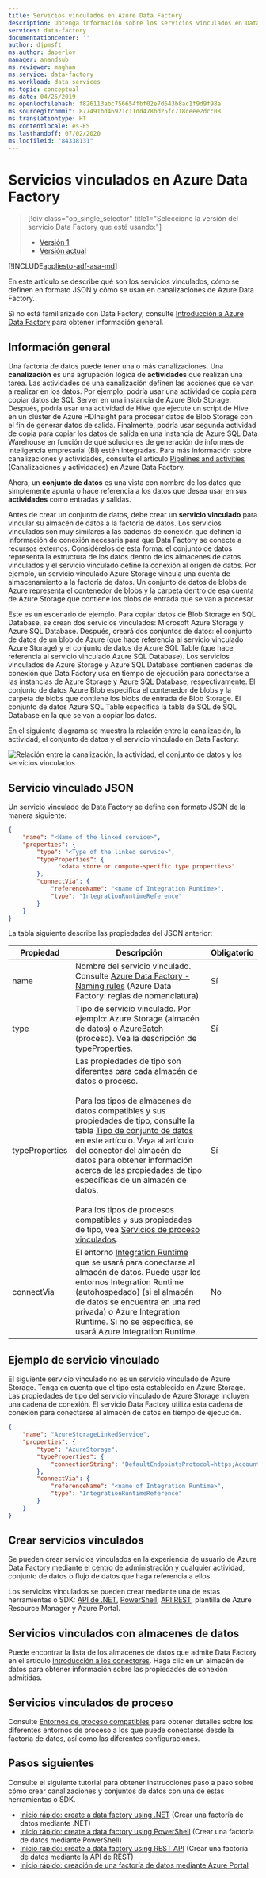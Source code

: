 ```yaml
---
title: Servicios vinculados en Azure Data Factory
description: Obtenga información sobre los servicios vinculados en Data Factory. Los servicios vinculados vinculan almacenes de datos o servicios de proceso a una factoría de datos.
services: data-factory
documentationcenter: ''
author: djpmsft
ms.author: daperlov
manager: anandsub
ms.reviewer: maghan
ms.service: data-factory
ms.workload: data-services
ms.topic: conceptual
ms.date: 04/25/2019
ms.openlocfilehash: f826113abc756654fbf02e7d643b8ac1f9d9f98a
ms.sourcegitcommit: 877491bd46921c11dd478bd25fc718ceee2dcc08
ms.translationtype: HT
ms.contentlocale: es-ES
ms.lasthandoff: 07/02/2020
ms.locfileid: "84338131"
---
```

# <a name="linked-services-in-azure-data-factory"></a>Servicios vinculados en Azure Data Factory

> [!div class="op_single_selector" title1="Seleccione la versión del servicio Data Factory que esté usando:"]
> * [Versión 1](v1/data-factory-create-datasets.md)
> * [Versión actual](concepts-linked-services.md)

[!INCLUDE[appliesto-adf-asa-md](includes/appliesto-adf-asa-md.md)]

En este artículo se describe qué son los servicios vinculados, cómo se definen en formato JSON y cómo se usan en canalizaciones de Azure Data Factory.

Si no está familiarizado con Data Factory, consulte [Introducción a Azure Data Factory](introduction.md) para obtener información general.

## <a name="overview"></a>Información general

Una factoría de datos puede tener una o más canalizaciones. Una **canalización** es una agrupación lógica de **actividades** que realizan una tarea. Las actividades de una canalización definen las acciones que se van a realizar en los datos. Por ejemplo, podría usar una actividad de copia para copiar datos de SQL Server en una instancia de Azure Blob Storage. Después, podría usar una actividad de Hive que ejecute un script de Hive en un clúster de Azure HDInsight para procesar datos de Blob Storage con el fin de generar datos de salida. Finalmente, podría usar segunda actividad de copia para copiar los datos de salida en una instancia de Azure SQL Data Warehouse en función de qué soluciones de generación de informes de inteligencia empresarial (BI) estén integradas. Para más información sobre canalizaciones y actividades, consulte el artículo [Pipelines and activities](concepts-pipelines-activities.md) (Canalizaciones y actividades) en Azure Data Factory.

Ahora, un **conjunto de datos** es una vista con nombre de los datos que simplemente apunta o hace referencia a los datos que desea usar en sus **actividades** como entradas y salidas.

Antes de crear un conjunto de datos, debe crear un **servicio vinculado** para vincular su almacén de datos a la factoría de datos. Los servicios vinculados son muy similares a las cadenas de conexión que definen la información de conexión necesaria para que Data Factory se conecte a recursos externos. Considérelos de esta forma: el conjunto de datos representa la estructura de los datos dentro de los almacenes de datos vinculados y el servicio vinculado define la conexión al origen de datos. Por ejemplo, un servicio vinculado Azure Storage vincula una cuenta de almacenamiento a la factoría de datos. Un conjunto de datos de blobs de Azure representa el contenedor de blobs y la carpeta dentro de esa cuenta de Azure Storage que contiene los blobs de entrada que se van a procesar.

Este es un escenario de ejemplo. Para copiar datos de Blob Storage en SQL Database, se crean dos servicios vinculados: Microsoft Azure Storage y Azure SQL Database. Después, creará dos conjuntos de datos: el conjunto de datos de un blob de Azure (que hace referencia al servicio vinculado Azure Storage) y el conjunto de datos de Azure SQL Table (que hace referencia al servicio vinculado Azure SQL Database). Los servicios vinculados de Azure Storage y Azure SQL Database contienen cadenas de conexión que Data Factory usa en tiempo de ejecución para conectarse a las instancias de Azure Storage y Azure SQL Database, respectivamente. El conjunto de datos Azure Blob especifica el contenedor de blobs y la carpeta de blobs que contiene los blobs de entrada de Blob Storage. El conjunto de datos Azure SQL Table especifica la tabla de SQL de SQL Database en la que se van a copiar los datos.

En el siguiente diagrama se muestra la relación entre la canalización, la actividad, el conjunto de datos y el servicio vinculado en Data Factory:

![Relación entre la canalización, la actividad, el conjunto de datos y los servicios vinculados](media/concepts-datasets-linked-services/relationship-between-data-factory-entities.png)

## <a name="linked-service-json"></a>Servicio vinculado JSON

Un servicio vinculado de Data Factory se define con formato JSON de la manera siguiente:

```json
{
    "name": "<Name of the linked service>",
    "properties": {
        "type": "<Type of the linked service>",
        "typeProperties": {
              "<data store or compute-specific type properties>"
        },
        "connectVia": {
            "referenceName": "<name of Integration Runtime>",
            "type": "IntegrationRuntimeReference"
        }
    }
}
```

La tabla siguiente describe las propiedades del JSON anterior:

Propiedad | Descripción | Obligatorio |
-------- | ----------- | -------- |
name | Nombre del servicio vinculado. Consulte [Azure Data Factory - Naming rules](naming-rules.md) (Azure Data Factory: reglas de nomenclatura). |  Sí |
type | Tipo de servicio vinculado. Por ejemplo: Azure Storage (almacén de datos) o AzureBatch (proceso). Vea la descripción de typeProperties. | Sí |
typeProperties | Las propiedades de tipo son diferentes para cada almacén de datos o proceso. <br/><br/> Para los tipos de almacenes de datos compatibles y sus propiedades de tipo, consulte la tabla [Tipo de conjunto de datos](concepts-datasets-linked-services.md#dataset-type) en este artículo. Vaya al artículo del conector del almacén de datos para obtener información acerca de las propiedades de tipo específicas de un almacén de datos. <br/><br/> Para los tipos de procesos compatibles y sus propiedades de tipo, vea [Servicios de proceso vinculados](compute-linked-services.md). | Sí |
connectVia | El entorno [Integration Runtime](concepts-integration-runtime.md) que se usará para conectarse al almacén de datos. Puede usar los entornos Integration Runtime (autohospedado) (si el almacén de datos se encuentra en una red privada) o Azure Integration Runtime. Si no se especifica, se usará Azure Integration Runtime. | No

## <a name="linked-service-example"></a>Ejemplo de servicio vinculado

El siguiente servicio vinculado no es un servicio vinculado de Azure Storage. Tenga en cuenta que el tipo está establecido en Azure Storage. Las propiedades de tipo del servicio vinculado de Azure Storage incluyen una cadena de conexión. El servicio Data Factory utiliza esta cadena de conexión para conectarse al almacén de datos en tiempo de ejecución.

```json
{
    "name": "AzureStorageLinkedService",
    "properties": {
        "type": "AzureStorage",
        "typeProperties": {
            "connectionString": "DefaultEndpointsProtocol=https;AccountName=<accountname>;AccountKey=<accountkey>"
        },
        "connectVia": {
            "referenceName": "<name of Integration Runtime>",
            "type": "IntegrationRuntimeReference"
        }
    }
}
```

## <a name="create-linked-services"></a>Crear servicios vinculados

Se pueden crear servicios vinculados en la experiencia de usuario de Azure Data Factory mediante el [centro de administración](author-management-hub.md) y cualquier actividad, conjunto de datos o flujo de datos que haga referencia a ellos.

Los servicios vinculados se pueden crear mediante una de estas herramientas o SDK: [API de .NET](quickstart-create-data-factory-dot-net.md), [PowerShell](quickstart-create-data-factory-powershell.md), [API REST](quickstart-create-data-factory-rest-api.md), plantilla de Azure Resource Manager y Azure Portal.


## <a name="data-store-linked-services"></a>Servicios vinculados con almacenes de datos

Puede encontrar la lista de los almacenes de datos que admite Data Factory en el artículo [Introducción a los conectores](copy-activity-overview.md#supported-data-stores-and-formats). Haga clic en un almacén de datos para obtener información sobre las propiedades de conexión admitidas.

## <a name="compute-linked-services"></a>Servicios vinculados de proceso

Consulte [Entornos de proceso compatibles](compute-linked-services.md) para obtener detalles sobre los diferentes entornos de proceso a los que puede conectarse desde la factoría de datos, así como las diferentes configuraciones.

## <a name="next-steps"></a>Pasos siguientes

Consulte el siguiente tutorial para obtener instrucciones paso a paso sobre cómo crear canalizaciones y conjuntos de datos con una de estas herramientas o SDK.

- [Inicio rápido: create a data factory using .NET](quickstart-create-data-factory-dot-net.md) (Crear una factoría de datos mediante .NET)
- [Inicio rápido: create a data factory using PowerShell](quickstart-create-data-factory-powershell.md) (Crear una factoría de datos mediante PowerShell)
- [Inicio rápido: create a data factory using REST API](quickstart-create-data-factory-rest-api.md) (Crear una factoría de datos mediante la API de REST)
- [Inicio rápido: creación de una factoría de datos mediante Azure Portal](quickstart-create-data-factory-portal.md)
